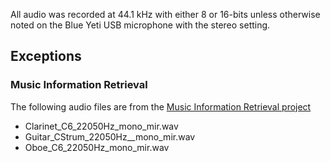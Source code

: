 All audio was recorded at 44.1 kHz with either 8 or 16-bits unless otherwise noted on the Blue Yeti USB microphone with the stereo setting.

## Exceptions

### Music Information Retrieval

The following audio files are from the [Music Information Retrieval project](https://github.com/stevetjoa/musicinformationretrieval.com/tree/gh-pages/audio)
- Clarinet_C6_22050Hz_mono_mir.wav
- Guitar_CStrum_22050Hz__mono_mir.wav
- Oboe_C6_22050Hz_mono_mir.wav